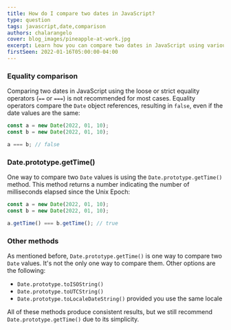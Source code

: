 ```yaml
---
title: How do I compare two dates in JavaScript?
type: question
tags: javascript,date,comparison
authors: chalarangelo
cover: blog_images/pineapple-at-work.jpg
excerpt: Learn how you can compare two dates in JavaScript using various different techniques.
firstSeen: 2022-01-16T05:00:00-04:00
---
```


### Equality comparison

Comparing two dates in JavaScript using the loose or strict equality operators (`==` or `===`) is not recommended for most cases. Equality operators compare the `Date` object references, resulting in `false`, even if the date values are the same:

```js
const a = new Date(2022, 01, 10);
const b = new Date(2022, 01, 10);

a === b; // false
```

### Date.prototype.getTime()

One way to compare two `Date` values is using the `Date.prototype.getTime()` method. This method returns a number indicating the number of milliseconds elapsed since the Unix Epoch:

```js
const a = new Date(2022, 01, 10);
const b = new Date(2022, 01, 10);

a.getTime() === b.getTime(); // true
```

### Other methods

As mentioned before, `Date.prototype.getTime()` is one way to compare two `Date` values. It's not the only one way to compare them. Other options are the following:

- `Date.prototype.toISOString()`
- `Date.prototype.toUTCString()`
- `Date.prototype.toLocaleDateString()` provided you use the same locale

All of these methods produce consistent results, but we still recommend `Date.prototype.getTime()` due to its simplicity.
